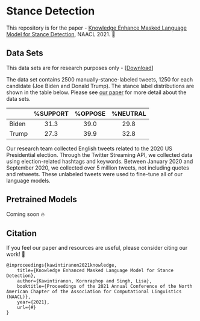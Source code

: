 # Stance Detection

This repository is for the paper - [Knowledge Enhance Masked Language Model for Stance Detection](#), NAACL 2021. 🚀

## Data Sets

This data sets are for research purposes only - [[Download](#)]

The data set contains 2500 manually-stance-labeled tweets, 1250 for each candidate (Joe Biden and Donald Trump). The stance label distributions
are shown in the table below. Please see [our paper](#) for more detail about the data sets.

|       | %SUPPORT | %OPPOSE | %NEUTRAL |
| ----- | :----: | :----: | :----: |
| Biden | 31.3 | 39.0 | 29.8 |
| Trump | 27.3 | 39.9 | 32.8 |

Our research team collected English tweets related to the 2020 US Presidential election. Through the Twitter Streaming API, we collected data using election-related hashtags and keywords. Between January 2020 and September 2020, we collected over 5 million tweets, not including quotes and retweets. These unlabeled tweets were used to fine-tune all of our language models.

## Pretrained Models
Coming soon 🔥

## Citation
If you feel our paper and resources are useful, please consider citing our work! 🙏
```
@inproceedings{kawintiranon2021knowledge,
    title={Knowledge Enhanced Masked Language Model for Stance Detection},
    author={Kawintiranon, Kornraphop and Singh, Lisa},
    booktitle={Proceedings of the 2021 Annual Conference of the North American Chapter of the Association for Computational Linguistics (NAACL)},
    year={2021},
    url={#}
}
```
